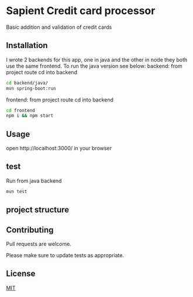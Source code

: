 # Sapient Credit card processor

Basic addition and validation of credit cards

## Installation
I wrote 2 backends for this app, one in java and the other in node they both use the same frontend. To run the java version see below:
backend:
from project route cd into backend 
```bash
cd backend/java/
mvn spring-boot:run
```
frontend:
from project route cd into backend 
```bash
cd frontend
npm i && npm start
```

## Usage

open http://localhost:3000/ in your browser

## test
Run from java backend
```bash
mvn test 
```

## project structure

## Contributing
Pull requests are welcome. 

Please make sure to update tests as appropriate.

## License
[MIT](https://choosealicense.com/licenses/mit/)